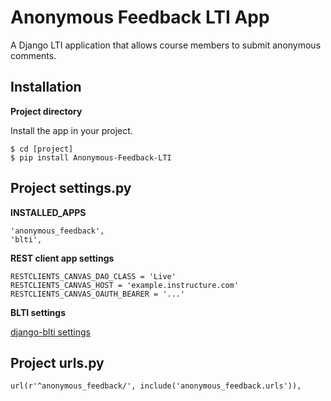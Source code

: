 Anonymous Feedback LTI App
===========================

A Django LTI application that allows course members to submit anonymous comments.

Installation
------------

**Project directory**

Install the app in your project.

    $ cd [project]
    $ pip install Anonymous-Feedback-LTI

Project settings.py
------------------

**INSTALLED_APPS**

    'anonymous_feedback',
    'blti',

**REST client app settings**

    RESTCLIENTS_CANVAS_DAO_CLASS = 'Live'
    RESTCLIENTS_CANVAS_HOST = 'example.instructure.com'
    RESTCLIENTS_CANVAS_OAUTH_BEARER = '...'

**BLTI settings**

[django-blti settings](https://github.com/uw-it-aca/django-blti#project-settingspy)

Project urls.py
---------------
    url(r'^anonymous_feedback/', include('anonymous_feedback.urls')),
